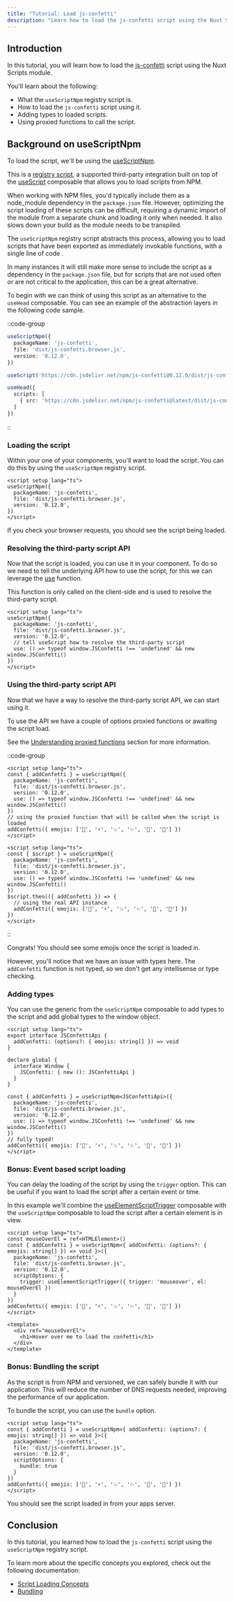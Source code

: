 ```yaml
---
title: "Tutorial: Load js-confetti"
description: "Learn how to load the js-confetti script using the Nuxt Scripts module."
---
```


## Introduction

In this tutorial, you will learn how to load the [js-confetti](https://github.com/loonywizard/js-confetti) script using the Nuxt Scripts module.

You'll learn about the following:
- What the `useScriptNpm` registry script is.
- How to load the `js-confetti` script using it.
- Adding types to loaded scripts.
- Using proxied functions to call the script.

## Background on useScriptNpm

To load the script, we'll be using the [useScriptNpm](/scripts/utility/npm).

This is a [registry script](/scripts), a supported
third-party integration built on top of the
[useScript](/docs/api/use-script) composable that allows you to load scripts from NPM.

When working with NPM files, you'd typically include them as a node_module dependency in the `package.json` file. However,
optimizing the script loading of these scripts can be difficult, requiring a dynamic import of the module from a separate chunk and
loading it only when needed. It also slows down your build as the module needs to be transpiled.

The `useScriptNpm` registry script abstracts this process, allowing you to load scripts that have been exported as immediately invokable functions,
with a single line of code .

In many instances it will still make more sense to include the script as a dependency in the `package.json` file, but for scripts that are not used often or
are not critical to the application, this can be a great alternative.

To begin with we can think of using this script as an alternative to the `useHead` composable. You can see an example of the abstraction
layers in the following code sample.

::code-group

```ts [Registry Script useScriptNpm]
useScriptNpm({
  packageName: 'js-confetti',
  file: 'dist/js-confetti.browser.js',
  version: '0.12.0',
})
```

```ts [useScript]
useScript('https://cdn.jsdelivr.net/npm/js-confetti@0.12.0/dist/js-confetti.browser.js')
```

```ts [useHead]
useHead({
  scripts: [
    { src: 'https://cdn.jsdelivr.net/npm/js-confetti@latest/dist/js-confetti.browser.js' }
  ]
})
```

::

### Loading the script

Within your one of your components, you'll want to load the script. You can do this by using the `useScriptNpm` registry script.

```vue [app.vue]
<script setup lang="ts">
useScriptNpm({
  packageName: 'js-confetti',
  file: 'dist/js-confetti.browser.js',
  version: '0.12.0',
})
</script>
```

If you check your browser requests, you should see the script being loaded.

### Resolving the third-party script API

Now that the script is loaded, you can use it in your component. To do so we need to tell the underlying API how to use the script, for this we can
leverage the [use](/docs/api/use-script#use) function.

This function is only called on the client-side and is used to resolve the third-party script.

```vue [app.vue]
<script setup lang="ts">
useScriptNpm({
  packageName: 'js-confetti',
  file: 'dist/js-confetti.browser.js',
  version: '0.12.0',
  // tell useScript how to resolve the third-party script
  use: () => typeof window.JSConfetti !== 'undefined' && new window.JSConfetti()
})
</script>
```

### Using the third-party script API

Now that we have a way to resolve the third-party script API, we can start using it.

To use the API we have a couple of options proxied functions or awaiting the script load.

See the [Understanding proxied functions](/docs/guides/script-loading#Understanding-proxied-functions) section for more information.

::code-group

```vue [Proxy Usage]
<script setup lang="ts">
const { addConfetti } = useScriptNpm({
  packageName: 'js-confetti',
  file: 'dist/js-confetti.browser.js',
  version: '0.12.0',
  use: () => typeof window.JSConfetti !== 'undefined' && new window.JSConfetti()
})
// using the proxied function that will be called when the script is loaded
addConfetti({ emojis: ['🌈', '⚡️', '💥', '✨', '💫', '🌸'] })
</script>
```

```vue [Await Load]
<script setup lang="ts">
const { $script } = useScriptNpm({
  packageName: 'js-confetti',
  file: 'dist/js-confetti.browser.js',
  version: '0.12.0',
  use: () => typeof window.JSConfetti !== 'undefined' && new window.JSConfetti()
})
$script.then(({ addConfetti }) => {
  // using the real API instance
  addConfetti({ emojis: ['🌈', '⚡️', '💥', '✨', '💫', '🌸'] })
})
</script>
```

::

Congrats! You should see some emojis once the script is loaded in.

However, you'll notice that we have an issue with types here. The `addConfetti` function is not typed, so we don't get any intellisense or type checking.

### Adding types

You can use the generic from the `useScriptNpm` composable to add types to the script and add global types to the window object.

```vue [app.vue]
<script setup lang="ts">
export interface JSConfettiApi {
  addConfetti: (options?: { emojis: string[] }) => void
}

declare global {
  interface Window {
    JSConfetti: { new (): JSConfettiApi }
  }
}

const { addConfetti } = useScriptNpm<JSConfettiApi>({
  packageName: 'js-confetti',
  file: 'dist/js-confetti.browser.js',
  version: '0.12.0',
  use: () => typeof window.JSConfetti !== 'undefined' && new window.JSConfetti()
})
// fully typed!
addConfetti({ emojis: ['🌈', '⚡️', '💥', '✨', '💫', '🌸'] })
</script>
```

### Bonus: Event based script loading

You can delay the loading of the script by using the `trigger` option. This can be useful if you want to load the script after a certain event or time.

In this example we'll combine the [useElementScriptTrigger](/docs/api/use-element-script-trigger) composable with the `useScriptNpm` composable to load the script after a certain element is in view.

```vue [app.vue]
<script setup lang="ts">
const mouseOverEl = ref<HTMLElement>()
const { addConfetti } = useScriptNpm<{ addConfetti: (options?: { emojis: string[] }) => void }>({
  packageName: 'js-confetti',
  file: 'dist/js-confetti.browser.js',
  version: '0.12.0',
  scriptOptions: {
    trigger: useElementScriptTrigger({ trigger: 'mouseover', el: mouseOverEl })
  }
})
addConfetti({ emojis: ['🌈', '⚡️', '💥', '✨', '💫', '🌸'] })
</script>

<template>
  <div ref="mouseOverEl">
    <h1>Hover over me to load the confetti</h1>
  </div>
</template>
```

### Bonus: Bundling the script

As the script is from NPM and versioned, we can safely bundle it with our application. This will reduce the number of DNS requests needed, improving the performance of our application.

To bundle the script, you can use the `bundle` option.

```vue [app.vue]
<script setup lang="ts">
const { addConfetti } = useScriptNpm<{ addConfetti: (options?: { emojis: string[] }) => void }>({
  packageName: 'js-confetti',
  file: 'dist/js-confetti.browser.js',
  version: '0.12.0',
  scriptOptions: {
    bundle: true
  }
})
addConfetti({ emojis: ['🌈', '⚡️', '💥', '✨', '💫', '🌸'] })
</script>
```

You should see the script loaded in from your apps server.

## Conclusion

In this tutorial, you learned how to load the `js-confetti` script using the `useScriptNpm` registry script.

To learn more about the specific concepts you explored, check out the following documentation:
- [Script Loading Concepts](/docs/guides/script-loading)
- [Bundling](/docs/guides/bundling)
